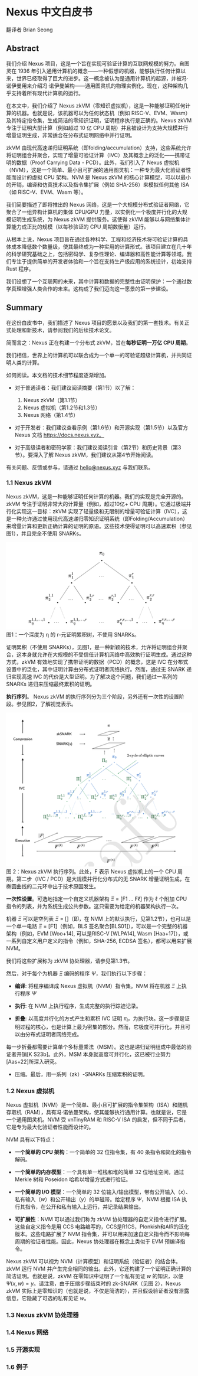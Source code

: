 # Nexus 中文白皮书

翻译者 Brian Seong

## Abstract

我们介绍 Nexus 项目，这是一个旨在实现可验证计算的互联网规模的努力。自图灵在 1936 年引入通用计算机的概念——一种假想的机器，能够执行任何计算以来，世界已经取得了巨大的进步。这一概念被认为是通用计算机的起源，并被冯·诺伊曼用来介绍冯·诺伊曼架构——通用图灵机的物理实例化。现在，这种架构几乎支持着所有现代计算机的运行。

在本文中，我们介绍了 Nexus zkVM（零知识虚拟机），这是一种能够证明任何计算的机器。也就是说，该机器可以为任何状态机（例如 RISC-V、EVM、Wasm）及其特定指令集，生成简洁的零知识证明，证明程序执行是正确的。Nexus zkVM 专注于证明大型计算（例如超过 10 亿 CPU 周期）并且被设计为支持大规模并行增量证明生成，非常适合在分布式证明网络中并行证明。

zkVM 由现代高速递归证明系统（即folding/accumulation）支持，这些系统允许将证明组合并聚合，实现了增量可验证计算（IVC）及其概念上的泛化——携带证明的数据（Proof Carrying Data - PCD）。此外，我们引入了 Nexus 虚拟机（NVM），这是一个简单、最小且可扩展的通用图灵机：一种专为最大化验证者性能而设计的虚拟 CPU 架构。NVM 是 Nexus zkVM 的核心计算模型，可以以最小的开销，编译和仿真技术以及指令集扩展（例如 SHA-256）来模拟任何其他 ISA（如 RISC-V、EVM、Wasm 等）。

我们简要描述了即将推出的 Nexus 网络，这是一个大规模分布式验证者网络，它聚合了一组异构计算机的集体 CPU/GPU 力量，以实例化一个极度并行化的大规模证明生成系统，为 Nexus zkVM 提供服务。这使得 zkVM 能够以与网络集体计算能力成正比的规模（以每秒验证的 CPU 周期数衡量）运行。

从根本上说，Nexus 项目旨在通过各种科学、工程和经济技术将可验证计算的具体成本降低数个数量级，使其最终成为一种实用的计算形式。该项目建立在几十年的科学研究基础之上，包括密码学、复杂性理论、编译器和高性能计算等领域。我们专注于提供简单的开发者体验和一个旨在支持生产级应用的系统设计，初始支持 Rust 程序。

我们设想了一个互联网的未来，其中计算和数据的完整性由证明保护：一个通过数学真理增强人类合作的未来。这构成了我们迈向这一愿景的第一步建设。

## Summary
在这份白皮书中，我们描述了 Nexus 项目的愿景以及我们的第一套技术。有关正式处理和新技术，请参阅我们的后续技术论文。

简而言之：Nexus 正在构建一个分布式 zkVM，旨在**每秒证明一万亿 CPU 周期**。

我们相信，世界上的计算机可以联合成为一个单一的可验证超级计算机，并共同证明人类的计算。

如何阅读。本文档的技术细节程度逐渐增加。

- 对于普通读者：我们建议阅读摘要（第1节）以了解：
  1. Nexus zkVM（第1.1节）
  2. Nexus 虚拟机（第1.2节和1.3节）
  3. Nexus 网络（第1.4节）

- 对于开发者：我们建议查看示例（第1.6节）和开源实现（第1.5节）以及官方 Nexus 文档 https://docs.nexus.xyz。

- 对于高级读者和密码学家：我们建议阅读引言（第2节）和历史背景（第3节）。要深入了解 Nexus zkVM，我们建议从第4节开始阅读。

有关问题、反馈或参与，请通过 hello@nexus.xyz 与我们联系。

### 1.1 Nexus zkVM

Nexus zkVM，这是一种能够证明任何计算的机器。我们的实现是完全开源的。zkVM 专注于证明非常大的计算量（例如，超过10亿+ CPU 周期）。它通过极端并行化实现这一目标：zkVM 实现了轻量级和无限制的增量可验证计算（IVC），这是一种允许通过使用现代高速递归零知识证明系统（即Folding/Accumulation）来增量计算和更新正确计算的证明的原语。这些技术使得证明可以高速累积（参见图1），并且完全不使用 SNARKs。

![](./pics/Figure1.png)
图1：一个深度为 η 的 r-元证明累积树，不使用 SNARKs。

证明累积（不使用 SNARKs），见图1，是一种新颖的技术，允许将证明组合并聚合，这本身就允许在大规模的不受信任计算机网络中高效执行证明生成。通过这种方式，zkVM 有效地实现了携带证明的数据（PCD）的概念，这是 IVC 在分布式设置中的泛化，其中证明计算由分布式证明者网络执行。然而，通过无 SNARK 递归实现高速 IVC 的代价是大型证明。为了解决这个问题，我们通过一系列的 SNARKs 递归来压缩最终累积的证明。

**执行序列**。 Nexus zkVM 的执行序列分为三个阶段，另外还有一次性的设置阶段。参见图2，了解视觉表示。

![](./pics/Figure2.png)
图 2：Nexus zkVM 执行序列。此处，F 表示 Nexus 虚拟机上的一个 CPU 周期。第二步（IVC / PCD）是大规模并行化分布式的无 SNARK 增量证明生成，在椭圆曲线的二元环中出于技术原因发生。

**一次性设置**。可选地指定一个自定义机器架构 $\Xi$ = [F1 ... Fℓ] 作为 ℓ 个附加 CPU 指令的列表，并为系统生成公共参数。这只需要为给定的机器架构执行一次。

机器 $\Xi$ 可以是空列表 $\Xi$ = []（即，在 NVM 上的默认执行，见第1.2节），也可以是一个单一电路 $\Xi$ = [F1]（例如，BLS 签名聚合[BLS01]），可以是一个完整的机器架构（例如，EVM [Woo+14], 可以是RISC-V [WLPA14], Wasm [Haa+17]），或一系列自定义用户定义的指令（例如，SHA-256, ECDSA 签名），都可以用来扩展 NVM。

我们将这些扩展称为 zkVM 协处理器，请参见第1.3节。

然后，对于每个为机器 $\Xi$ 编码的程序 $\Psi$，我们执行以下步骤：

- **编译**: 将程序编译成 Nexus 虚拟机（NVM）指令集。NVM 将在机器 $\Xi$ 上执行程序 $\Psi$

- **执行**: 在 NVM 上执行程序，生成完整的执行踪迹记录。

- **折叠**: 以高度并行化的方式产生和累积 IVC 证明 $\pi_i$，为执行块。这一步骤是证明过程的核心，也是计算上最为密集的部分。然而，它极度可并行化，并且可以由分布式证明者网络完成。

每一步折叠都需要计算单个多标量乘法（MSM）。这也是递归证明组成中最低的验证者开销[K S23b]。此外，MSM 本身就高度可并行化，这已被行业努力[Aas+22]所深入研究。

- 压缩。最后，用一系列（zk）-SNARKs 压缩累积的证明。

### 1.2 Nexus 虚拟机

Nexus 虚拟机（NVM）是一个简单、最小且可扩展的指令集架构（ISA）和随机存取机（RAM），具有冯·诺依曼架构，使其能够执行通用计算。也就是说，它是一个通用图灵机。NVM 受 vnTinyRAM 和 RISC-V ISA 的启发，但不同于后者，它是专为最大化验证者性能而设计的。

NVM 具有以下特点：

- **一个简单的 CPU 架构**：一个简单的 32 位指令集，有 40 条指令和简化的指令解码。

- **一个简单的内存模型**：一个具有单一堆栈和堆的简单 32 位地址空间，通过 Merkle 树和 Poseidon 哈希以增量方式进行验证。

- **一个简单的 I/O 模型**：一个简单的 32 位输入/输出模型，带有公开输入（$x$）、私有输入（$w$）和公开输出（$y$）的单磁带。给定程序 $\Psi$，NVM 根据 ISA 执行其指令，在公开和私有输入上运行，并记录结果输出。

- **可扩展性**：NVM 可以通过我们称为 zkVM 协处理器的自定义指令进行扩展。这些自定义指令是用 CCS 电路编写的，CCS是R1CS，Plonkish和AIR的泛化版本。这些电路扩展了 NVM 指令集，并可以用来加速自定义指令而不影响每周期的验证者性能。因此，Nexus 协处理器在概念上类似于 EVM 预编译指令。

Nexus zkVM 可以视为 NVM（计算模型）和证明系统（验证者）的结合体。zkVM 运行 NVM 并产生完全相同的输出。此外，它还构建了一个证明正确计算的简洁证明。也就是说，zkVM 在零知识中证明了一个私有见证 $w$ 的知识，以便 $\Psi (x, w) = y$。请注意，由于压缩步骤结束时的 zk-SNARK（见图 2），Nexus zkVM 实际上是零知识的（也就是说，不仅是简洁的），并且假设验证者没有泄露信息，它隐藏了可选的私有见证 $w$。

### 1.3 Nexus zkVM 协处理器

### 1.4 Nexus 网络

### 1.5 开源实现

### 1.6 例子